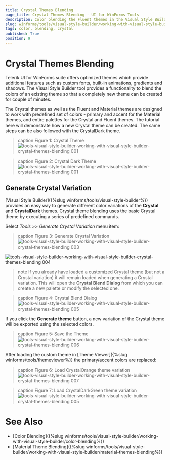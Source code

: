 ```yaml
---
title: Crystal Themes Blending
page_title: Crystal Themes Blending - UI for WinForms Tools
description: Color blending the Fluent themes in the Visual Style Builder tool.
slug: winforms/tools/visual-style-builder/working-with-visual-style-builder/crystal-themes-blending
tags: color, blending, crystal
published: True
position: 9
---
```


# Crystal Themes Blending

Telerik UI for WinForms suite offers optimized themes which provide additional features such as custom fonts, built-in animations, gradients and shadows. The Visual Style Builder tool provides a functionality to blend the colors of an existing theme so that a completely new theme can be created for couple of minutes. 

The Crystal themes as well as the Fluent and Material themes are designed to work with predefined set of colors - primary and accent for the Material themes, and entire palettes for the Crystal and Fluent themes. The tutorial here will demonstrate how a new Crystal theme can be created. The same steps can be also followed with the CrystalDark theme.


>caption Figure 1: Crystal Theme
![tools-visual-style-builder-working-with-visual-style-builder-crystal-themes-blending 001](images/tools-visual-style-builder-crystal-themes-blending001.png)

>caption Figure 2: Crystal Dark Theme
![tools-visual-style-builder-working-with-visual-style-builder-crystal-themes-blending 001](images/tools-visual-style-builder-crystal-themes-blending002.png)

## Generate Crystal Variation

[Visual Style Builder]({%slug winforms/tools/visual-style-builder%}) provides an easy way to generate different color variations of the **Crystal** and **CrystalDark** themes. Crystal theme blending uses the basic Crystal theme by executing a series of predefined commands. 

Select *Tools >> Generate Crystal Variation* menu item:

>caption Figure 3: Generate Crystal Variation
![tools-visual-style-builder-working-with-visual-style-builder-crystal-themes-blending 003](images/tools-visual-style-builder-crystal-themes-blending003.png)

![tools-visual-style-builder-working-with-visual-style-builder-crystal-themes-blending 004](images/tools-visual-style-builder-crystal-themes-blending004.png) 

>note If you already have loaded a customized Crystal theme (but not a Crystal variation) it will remain loaded when generating a Crystal variation.
This will open the **Crystal Blend Dialog** from which you can create a new palette or modify the selected one.

>caption Figure 4: Crystal Blend Dialog
![tools-visual-style-builder-working-with-visual-style-builder-crystal-themes-blending 005](images/tools-visual-style-builder-crystal-themes-blending005.png)

If you click the **Generate theme** button, a new variation of the Crystal theme will be exported using the selected colors.

>caption Figure 5: Save the Theme
![tools-visual-style-builder-working-with-visual-style-builder-crystal-themes-blending 006](images/tools-visual-style-builder-crystal-themes-blending006.png) 

After loading the custom theme in [Theme Viewer]({%slug winforms/tools/themeviewer%}) the primary/accent colors are replaced:

>caption Figure 6: Load CrystalOrange theme variation
![tools-visual-style-builder-working-with-visual-style-builder-crystal-themes-blending 007](images/tools-visual-style-builder-crystal-themes-blending007.png)

>caption Figure 7: Load CrystalDarkGreen theme variation
![tools-visual-style-builder-working-with-visual-style-builder-crystal-themes-blending 005](images/tools-visual-style-builder-crystal-themes-blending008.png)  

# See Also

* [Color Blending]({%slug winforms/tools/visual-style-builder/working-with-visual-style-builder/color-blending%})
* [Material Theme Blending]({%slug winforms/tools/visual-style-builder/working-with-visual-style-builder/material-themes-blending%})
